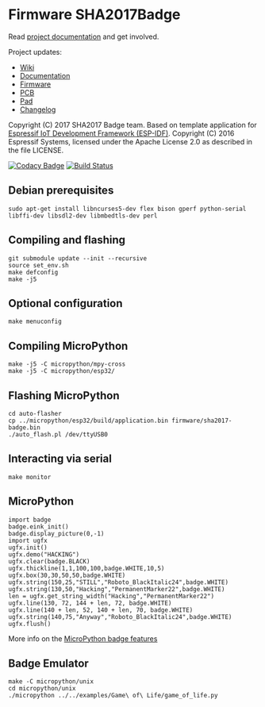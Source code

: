 Firmware SHA2017Badge
=====================

Read [project documentation](https://wiki.sha2017.org/w/Projects:Badge)
and get involved.

Project updates:

* [Wiki](https://wiki.sha2017.org/w/Projects:Badge)
* [Documentation](https://wiki.sha2017.org/w/Projects:Badge/Documentation)
* [Firmware](https://github.com/SHA2017-badge/Firmware)
* [PCB](https://github.com/SHA2017-badge/PCB)
* [Pad](https://pad.sha2017.org/p/badge)
* [Changelog](CHANGELOG.md)

Copyright (C) 2017 SHA2017 Badge team.
Based on template application for [Espressif IoT Development Framework (ESP-IDF)](https://github.com/espressif/esp-idf).
Copyright (C) 2016 Espressif Systems, licensed under the Apache License 2.0
as described in the file LICENSE.

[![Codacy Badge](https://api.codacy.com/project/badge/Grade/d73b02ee522942b8ae1244aa2ee62f43)](https://www.codacy.com/app/annejan/Firmware?utm_source=github.com&utm_medium=referral&utm_content=SHA2017-badge/Firmware&utm_campaign=badger)
[![Build Status](https://travis-ci.org/SHA2017-badge/Firmware.svg?branch=master)](https://travis-ci.org/SHA2017-badge/Firmware)

Debian prerequisites
--------------------

```
sudo apt-get install libncurses5-dev flex bison gperf python-serial libffi-dev libsdl2-dev libmbedtls-dev perl
```

Compiling and flashing
----------------------

```
git submodule update --init --recursive
source set_env.sh
make defconfig
make -j5
```

Optional configuration
-------------
```
make menuconfig
```

Compiling MicroPython
----------------------------------

```
make -j5 -C micropython/mpy-cross
make -j5 -C micropython/esp32/
```

Flashing MicroPython
----------------------------------

```
cd auto-flasher
cp ../micropython/esp32/build/application.bin firmware/sha2017-badge.bin
./auto_flash.pl /dev/ttyUSB0
```

Interacting via serial
----------------------
```
make monitor
```

MicroPython
-----------
```
import badge
badge.eink_init()
badge.display_picture(0,-1)
import ugfx
ugfx.init()
ugfx.demo("HACKING")
ugfx.clear(badge.BLACK)
ugfx.thickline(1,1,100,100,badge.WHITE,10,5)
ugfx.box(30,30,50,50,badge.WHITE)
ugfx.string(150,25,"STILL","Roboto_BlackItalic24",badge.WHITE)
ugfx.string(130,50,"Hacking","PermanentMarker22",badge.WHITE)
len = ugfx.get_string_width("Hacking","PermanentMarker22")
ugfx.line(130, 72, 144 + len, 72, badge.WHITE)
ugfx.line(140 + len, 52, 140 + len, 70, badge.WHITE)
ugfx.string(140,75,"Anyway","Roboto_BlackItalic24",badge.WHITE)
ugfx.flush()
```
More info on the [MicroPython badge features](https://wiki.sha2017.org/w/Projects:Badge/MicroPython)

Badge Emulator
--------------
```
make -C micropython/unix
cd micropython/unix
./micropython ../../examples/Game\ of\ Life/game_of_life.py
```
